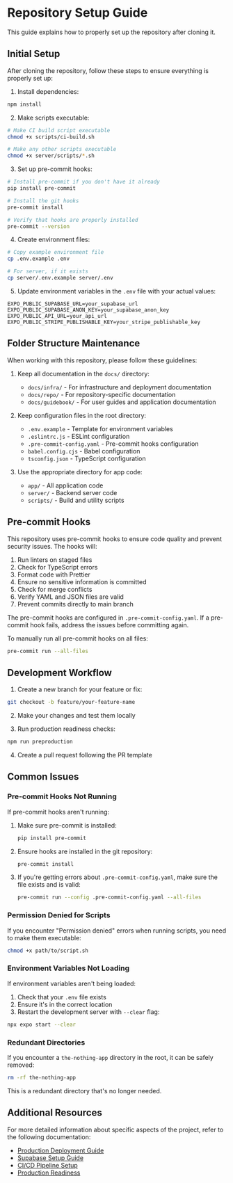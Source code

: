 # Repository Setup Guide

This guide explains how to properly set up the repository after cloning it.

## Initial Setup

After cloning the repository, follow these steps to ensure everything is properly set up:

1. Install dependencies:

```bash
npm install
```

2. Make scripts executable:

```bash
# Make CI build script executable
chmod +x scripts/ci-build.sh

# Make any other scripts executable
chmod +x server/scripts/*.sh
```

3. Set up pre-commit hooks:

```bash
# Install pre-commit if you don't have it already
pip install pre-commit

# Install the git hooks
pre-commit install

# Verify that hooks are properly installed
pre-commit --version
```

4. Create environment files:

```bash
# Copy example environment file
cp .env.example .env

# For server, if it exists
cp server/.env.example server/.env
```

5. Update environment variables in the `.env` file with your actual values:

```
EXPO_PUBLIC_SUPABASE_URL=your_supabase_url
EXPO_PUBLIC_SUPABASE_ANON_KEY=your_supabase_anon_key
EXPO_PUBLIC_API_URL=your_api_url
EXPO_PUBLIC_STRIPE_PUBLISHABLE_KEY=your_stripe_publishable_key
```

## Folder Structure Maintenance

When working with this repository, please follow these guidelines:

1. Keep all documentation in the `docs/` directory:
   - `docs/infra/` - For infrastructure and deployment documentation
   - `docs/repo/` - For repository-specific documentation
   - `docs/guidebook/` - For user guides and application documentation

2. Keep configuration files in the root directory:
   - `.env.example` - Template for environment variables
   - `.eslintrc.js` - ESLint configuration
   - `.pre-commit-config.yaml` - Pre-commit hooks configuration
   - `babel.config.cjs` - Babel configuration
   - `tsconfig.json` - TypeScript configuration

3. Use the appropriate directory for app code:
   - `app/` - All application code
   - `server/` - Backend server code
   - `scripts/` - Build and utility scripts

## Pre-commit Hooks

This repository uses pre-commit hooks to ensure code quality and prevent security issues. The hooks will:

1. Run linters on staged files
2. Check for TypeScript errors
3. Format code with Prettier
4. Ensure no sensitive information is committed
5. Check for merge conflicts
6. Verify YAML and JSON files are valid
7. Prevent commits directly to main branch

The pre-commit hooks are configured in `.pre-commit-config.yaml`. If a pre-commit hook fails, address the issues before committing again.

To manually run all pre-commit hooks on all files:

```bash
pre-commit run --all-files
```

## Development Workflow

1. Create a new branch for your feature or fix:

```bash
git checkout -b feature/your-feature-name
```

2. Make your changes and test them locally

3. Run production readiness checks:

```bash
npm run preproduction
```

4. Create a pull request following the PR template

## Common Issues

### Pre-commit Hooks Not Running

If pre-commit hooks aren't running:

1. Make sure pre-commit is installed:
   ```bash
   pip install pre-commit
   ```

2. Ensure hooks are installed in the git repository:
   ```bash
   pre-commit install
   ```

3. If you're getting errors about `.pre-commit-config.yaml`, make sure the file exists and is valid:
   ```bash
   pre-commit run --config .pre-commit-config.yaml --all-files
   ```

### Permission Denied for Scripts

If you encounter "Permission denied" errors when running scripts, you need to make them executable:

```bash
chmod +x path/to/script.sh
```

### Environment Variables Not Loading

If environment variables aren't being loaded:

1. Check that your `.env` file exists
2. Ensure it's in the correct location
3. Restart the development server with `--clear` flag:

```bash
npx expo start --clear
```

### Redundant Directories

If you encounter a `the-nothing-app` directory in the root, it can be safely removed:

```bash
rm -rf the-nothing-app
```

This is a redundant directory that's no longer needed.

## Additional Resources

For more detailed information about specific aspects of the project, refer to the following documentation:

- [Production Deployment Guide](../infra/PRODUCTION_DEPLOYMENT.md)
- [Supabase Setup Guide](../infra/SUPABASE_SETUP.md)
- [CI/CD Pipeline Setup](../infra/CI-CD-SETUP.md)
- [Production Readiness](../infra/PRODUCTION-READINESS.md)
